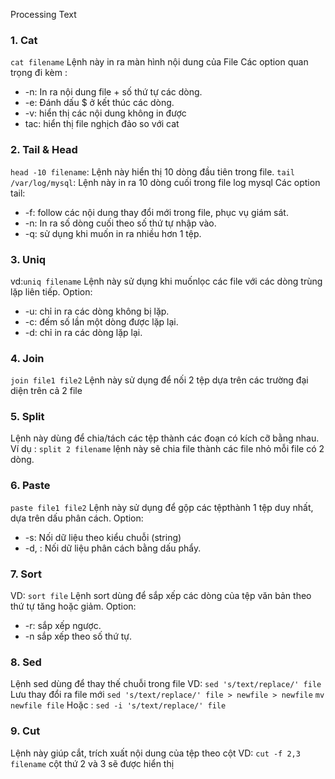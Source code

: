 Processing Text

### 1. Cat
`cat filename`
Lệnh này in ra màn hình nội dung của File
Các option quan trọng đi kèm :
- -n: In ra nội dung file + số thứ tự các dòng.
- -e: Đánh dấu $ ở kết thúc các dòng.
- -v: hiển thị các nội dung không in được
- tac: hiển thị file nghịch đảo so với cat
### 2. Tail & Head
`head -10 filename`: Lệnh này hiển thị 10 dòng đầu tiên trong file.
`tail /var/log/mysql`: Lệnh này in ra 10 dòng cuối trong file log mysql
Các option tail:
- -f: follow các nội dung thay đổi mới trong file, phục vụ giám sát.
- -n: In ra số dòng cuối theo số thứ tự nhập vào.
- -q: sử dụng khi muốn in ra nhiều hơn 1 tệp.
### 3. Uniq
vd:`uniq filename`
Lệnh này sử dụng khi muốnlọc các file với các dòng trùng lặp liên tiếp.
Option:
- -u: chỉ in ra các dòng không bị lặp.
- -c: đếm số lần một dòng được lặp lại.
- -d: chỉ in ra các dòng lặp lại.
### 4. Join
`join file1 file2`
Lệnh này sử dụng để nối 2 tệp dựa trên các trường đại diện trên cả 2 file
### 5. Split
Lệnh này dùng để chia/tách các tệp thành các đoạn có kích cỡ bằng nhau.
Ví dụ : `split 2 filename` lệnh này sẽ chia file thành các file nhỏ mỗi file có 2 dòng.
### 6. Paste
`paste file1 file2`
Lệnh này sử dụng để gộp các tệpthành 1 tệp duy nhất, dựa trên dấu phân cách.
Option:
- -s: Nối dữ liệu theo kiểu chuỗi (string)
- -d, : Nối dữ liệu phân cách bằng dấu phẩy.
### 7. Sort
VD: `sort file`
Lệnh sort dùng để sắp xếp các dòng của tệp văn bản theo thứ tự tăng hoặc giảm.
Option:
- -r: sắp xếp ngược.
- -n sắp xếp theo số thứ tự.
### 8. Sed
Lệnh sed dùng để thay thế chuỗi trong file
VD: `sed 's/text/replace/' file`
Lưu thay đổi ra file mới 
`sed 's/text/replace/' file > newfile > newfile`
`mv newfile file`
Hoặc :
`sed -i 's/text/replace/' file`
### 9. Cut
Lệnh này giúp cắt, trích xuất nội dung của tệp theo cột
VD: `cut -f 2,3 filename` cột thứ 2 và 3 sẽ được hiển thị